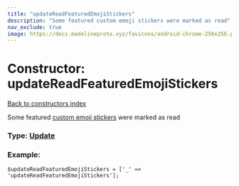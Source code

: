 ```yaml
---
title: "updateReadFeaturedEmojiStickers"
description: "Some featured custom emoji stickers were marked as read"
nav_exclude: true
image: https://docs.madelineproto.xyz/favicons/android-chrome-256x256.png
---
```

# Constructor: updateReadFeaturedEmojiStickers  
[Back to constructors index](/API_docs/constructors/index.html)



Some featured [custom emoji stickers](https://core.telegram.org/api/custom-emoji) were marked as read




### Type: [Update](/API_docs/types/Update.html)


### Example:

```
$updateReadFeaturedEmojiStickers = ['_' => 'updateReadFeaturedEmojiStickers'];
```  
